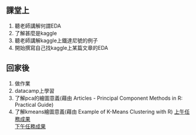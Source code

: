 ## 課堂上
1. 聽老師講解何謂EDA
2. 了解甚麼是kaggle
3. 聽老師講解kaggle上鐵達尼號的例子
4. 開始撰寫自己找kaggle上某篇文章的EDA
## 回家後
1. 做作業
2. datacamp上學習
3. 了解pca的繪圖意義(藉由 Articles - Principal Component Methods in R: Practical Guide)
4. 了解kmeans繪圖意義(藉由 Example of K-Means Clustering with R)
[上午任務成果](https://icedragon5235.github.io/ntu-cs-x/week3/class3eda.html)   
[下午任務成果](https://icedragon5235.github.io/ntu-cs-x/week3/class3real.html)
